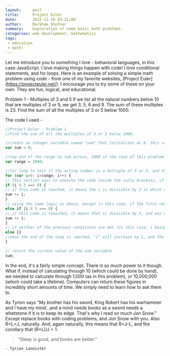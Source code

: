 ```yaml
---
layout:     post
title:      Project Euler
date:       2015-11-10 03:31:00
author:     Markham Shofner
summary:    Exploration of some basic math problems.
categories: web development, mathematics
tags:
 - education
 - math!
---
```


Let me introduce you to something I love - behavioral languages, in this case JavaScript. I love making things happen with code! I love conditional statements, and for loops. Here is an example of solving a simple math problem using code - from one of my favorite websites, [Project Euler] (https://projecteuler.net/). I encourage you to try some of these on your own. They are fun, logical, and educational.

Problem 1 - Multiples of 3 and 5
If we list all the natural numbers below 10 that are multiples of 3 or 5, we get 3, 5, 6 and 9. The sum of these multiples is 23.
Find the sum of all the multiples of 3 or 5 below 1000.

The code I used -

```js
//Project Euler - Problem 1
//Find the sum of all the multiples of 3 or 5 below 1000.

//create an integer variable named "sum" that initializes at 0. this variable will be used to hold the sums
var sum = 0;

//top end of the range to sum across, 1000 in the case of this problem
var range = 1000;

//for loop to test if the acting number is a multiple of 3 or 5, and then add the # to sum. this text after for and within the () means to start looping at 0, continue looping while "i" is less than "range" [1000 in this case], and to increase the count of "i" by 1 at the end of each loop iteration [i++]
for (var i=0; i<range; i++) {
// this section says to execute the code inside the curly brackets, if i%3 === 0. i%3 returns the remainder of i/3. if i%3 === 0, then i is divisible by 3. so basically, if i is divisible by 3, execute the contained code.
if (i % 3 === 0) {
// if this code is reached, it means the i is divisible by 3 in which case, we want to add i to the current total for our sum variable. this line of code basically assigns "sum" to "sum + i"
sum += i;
}
// using the same logic as above, except in this case, if the first conditional isn't met (meaning i%3 does not equal 3), the script will check if i is divisible by 5. if so, it will execute the contained code
else if (i % 5 === 0) {
// if this code is reaached, it means that is divisible by 5, and was not divisible by 3. if i was divisible by 3, the script will jump to the end of the if/else conditional. the below line of code assigns "sum" to "sum + i".
sum += i;
}
// if neither of the previous conditions are met (in this case, i being divisible by 3 or 5), then the code within these brackets will be executed. since we only want to increase our "sum" variable, if "i" is divisible by 3 or 5, we want to leave these brackets empty.
else {}
//once the end of the loop is reached, "i" will increase by 1, and the loop will run again
}

// return the current value of the sum variable
sum;
```

In the end, it's a fairly simple concept. There is so much power to it though. What if, instead of calculating through 10 (which could be done by hand), we needed to calculate through 1,000 (as in this problem), or 10,000,000 (which could take a lifetime). Computers can return these figures in incredibly short amounts of time. We simply need to learn how to ask them to.

As Tyrion says “My brother has his sword, King Robert has his warhammer and I have my mind...and a mind needs books as a sword needs a whetstone if it is to keep its edge. That's why I read so much Jon Snow.” Except replace books with coding problems, and Jon Snow with you. Also R+L=J, naturally. And, again naturally, this means that R=J-L, and the corollary that (R+L)/J = 1.

>"Sleep is good, and books are better."

	- Tyrion Lannister
